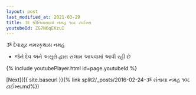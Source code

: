 ```yaml
---
layout: post
last_modified_at: 2021-03-29
title: ૐ શ્રીનિવાસાયાં નમહ ૧૦૮ ટાઈમ્સ
youtubeId: ZG7N6qEKzuI
---
```

 
 
 ૐ દેવાસુર નમસ્કૃથાય નમહ  
 
 -  જેને દેવ અને અસુરો દ્વારા સલામ આપવામાં આવી રહી છે 
 
  
 
  
 
 
 
 
 
 


{% include youtubePlayer.html id=page.youtubeId %}
 
[Next]({{ site.baseurl }}{% link  split2/_posts/2016-02-24-ૐ સંતાયા નમહ ૧૦૮ ટાઈમ્સ.md%})
 
